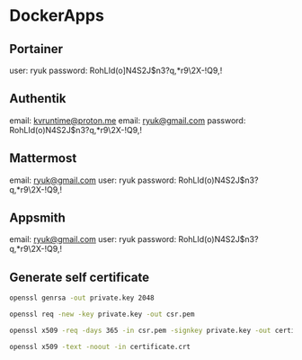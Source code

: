# DockerApps


## Portainer

user: ryuk
password: RohLId(o]N4S2J$n3?q,*r9\2X-!Q9,!

## Authentik
email: kvruntime@proton.me
email: ryuk@gmail.com
password: RohLId(o)N4S2J$n3?q,*r9\2X-!Q9,!


## Mattermost
email: ryuk@gmail.com
user: ryuk
password: RohLId(o)N4S2J$n3?q,*r9\2X-!Q9,!
## Appsmith
email: ryuk@gmail.com
user: ryuk
password: RohLId(o)N4S2J$n3?q,*r9\2X-!Q9,!







## Generate self certificate
```bash
openssl genrsa -out private.key 2048

openssl req -new -key private.key -out csr.pem

openssl x509 -req -days 365 -in csr.pem -signkey private.key -out certificate.crt

openssl x509 -text -noout -in certificate.crt

```